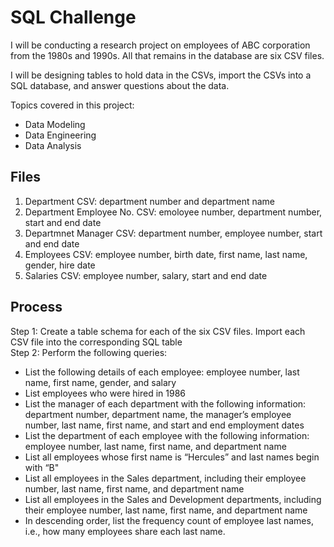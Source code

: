 # SQL Challenge

I will be conducting a research project on employees of ABC corporation from the 1980s and 1990s. All that remains in the database are six CSV files. 

I will be designing tables to hold data in the CSVs, import the CSVs into a SQL database, and answer questions about the data. 

Topics covered in this project: 
- Data Modeling
- Data Engineering
- Data Analysis

## Files
1. Department CSV: department number and department name
2. Department Employee No. CSV: emoloyee number, department number, start and end date
3. Departmnet Manager CSV: department number, employee number, start and end date 
4. Employees CSV: employee number, birth date, first name, last name, gender, hire date
5. Salaries CSV: employee number, salary, start and end date 

## Process 
Step 1: Create a table schema for each of the six CSV files. Import each CSV file into the corresponding SQL table  <br />
Step 2: Perform the following queries: <br />
- List the following details of each employee: employee number, last name, first name, gender, and salary
- List employees who were hired in 1986
- List the manager of each department with the following information: department number, department name, the manager’s employee number, last name, first name, and start and end employment dates
- List the department of each employee with the following information: employee number, last name, first name, and department name
- List all employees whose first name is “Hercules” and last names begin with “B"
- List all employees in the Sales department, including their employee number, last name, first name, and department name
- List all employees in the Sales and Development departments, including their employee number, last name, first name, and department name
- In descending order, list the frequency count of employee last names, i.e., how many employees share each last name.


